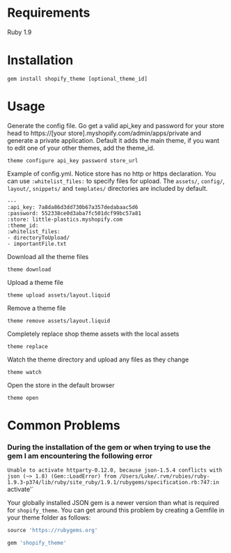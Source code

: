 # Requirements

Ruby 1.9

# Installation

````
gem install shopify_theme [optional_theme_id]
````

# Usage

Generate the config file. Go get a valid api_key and password for your store head to https://[your store].myshopify.com/admin/apps/private and generate a private application. Default it adds the main theme, if you want to edit one of your other themes, add the theme_id.

````
theme configure api_key password store_url
````

Example of config.yml. Notice store has no http or https declaration. You can
use `:whitelist_files:` to specify files for upload. The `assets/`, `config/`,
`layout/`, `snippets/` and `templates/` directories are included by default.

````
---
:api_key: 7a8da86d3dd730b67a357dedabaac5d6
:password: 552338ce0d3aba7fc501dcf99bc57a81
:store: little-plastics.myshopify.com
:theme_id:
:whitelist_files:
- directoryToUpload/
- importantFile.txt
````

Download all the theme files

````
theme download
````

Upload a theme file

````
theme upload assets/layout.liquid
````

Remove a theme file

````
theme remove assets/layout.liquid
````

Completely replace shop theme assets with the local assets

````
theme replace
````

Watch the theme directory and upload any files as they change

````
theme watch
````

Open the store in the default browser

````
theme open
````

# Common Problems

### During the installation of the gem or when trying to use the gem I am encountering the following error

`Unable to activate httparty-0.12.0, because json-1.5.4 conflicts with json (~> 1.8) (Gem::LoadError)
    from /Users/Luke/.rvm/rubies/ruby-1.9.3-p374/lib/ruby/site_ruby/1.9.1/rubygems/specification.rb:747:in `activate'`

Your globally installed JSON gem is a newer version than what is required for `shopify_theme`. You can get around this
problem by creating a Gemfile in your theme folder as follows:

```ruby
source 'https://rubygems.org'

gem 'shopify_theme'
```